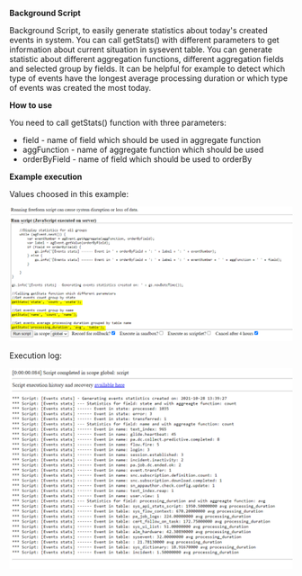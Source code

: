 **Background Script** 

Background Script, to easily generate statistics about today's created events in system. You can call getStats() with different parameters to get information about current situation in sysevent table. You can generate statistic about different aggregation functions, different aggregation fields and selected group by fields. It can be helpful for example to detect which type of events have the longest average processing duration or which type of events was created the most today.

**How to use** 

You need to call getStats() function with three parameters:

- field - name of field which should be used in aggregate function
- aggFunction - name of aggregate function which should be used
- orderByField - name of field which should be used to orderBy

**Example execution**

Values choosed in this example:

 ![Coniguration](ScreenShot_0.PNG)
 
Execution log:

 ![Execution](ScreenShot_1.PNG)
